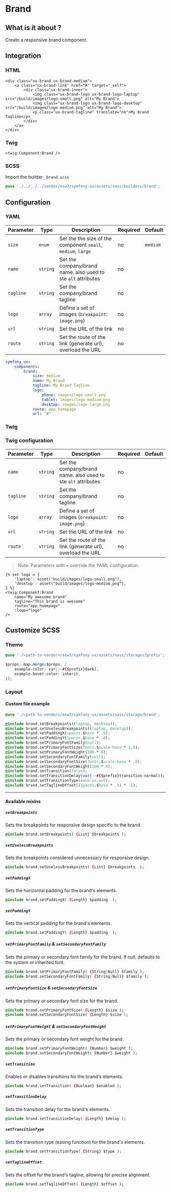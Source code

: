 # Brand



## What is it about ?

Create a responsive brand component.



## Integration

<!-- tabs:start -->
### **HTML**

```twig
<div class="ux-brand ux-brand-medium">
    <a class="ux-brand-link" href="#" target="_self">
        <div class="ux-brand-inner">
            <img class="ux-brand-logo ux-brand-logo-laptop" src="/build/images/logo-small.png" alt="My Brand">
            <img class="ux-brand-logo ux-brand-logo-desktop" src="/build/images/logo-medium.png" alt="My Brand">
            <p class="ux-brand-tagline" translate="no">My Brand Tagline</p>
        </div>
    </a>
</div>
``` 

### **Twig**

```twig
<twig:Component:Brand />
``` 

### **SCSS**

Import the builder `_brand.scss`

```css 
@use './../../../vendor/osw3/symfony-ux/assets/sass/builders/brand';
```
<!-- tabs:end -->



## Configuration

<!-- tabs:start -->
### **YAML**

| Parameter | Type | Description | Required | Default |
|-|-|-|-|-|
| `size` | `enum` | Set the the size of the component  `small`, `medium`, `large`  | no | `medium` |
| `name` | `string` | Set the company/brand name. also used to ste `alt` attributes | no |  |
| `tagline` | `string` | Set the company/brand tagline | no |  |
| `logo` | `array` | Define a set of images (`breakpoint`: `image.png`)| no |  |
| `url` | `string` | Set the URL of the link | no |  |
| `route` | `string` | Set the route of the link (generate url), overload the URL | no |  |

```yaml
symfony_ux:
    components:
        brand:
            size: medium
            name: My Brand
            tagline: My Brand Tagline
            logo:
                phone: images/logo-small.png
                tablet: images/logo-medium.png
                desktop: images/logo-large.png
            route: app_homepage
            url: "#"
```

### **Twig**

### Twig configuration

| Parameter | Type | Description | Required | Default |
|-|-|-|-|-|
| `name` | `string` | Set the company/brand name. also used to ste `alt` attributes | no |  |
| `tagline` | `string` | Set the company/brand tagline | no |  |
| `logo` | `array` | Define a set of images (`breakpoint`: `image.png`)| no |  |
| `url` | `string` | Set the URL of the link | no |  |
| `route` | `string` | Set the route of the link (generate url), overload the URL | no |  |

> Note: Parameters with • override the YAML configuration.

```twig 
{% set logo = {
    'laptop': asset("build/images/logo-small.png"),
    'desktop': asset("build/images/logo-medium.png"),
} %}
<twig:Component:Brand 
    name="My awesome brand" 
    tagline="This brand is awesome" 
    route="app_homepage" 
    :logo="logo"
/>
```
<!-- tabs:end -->



## Customize SCSS

<!-- tabs:start -->

### **Theme**

```css 
@use './<path-to-vendor>/osw3/symfony-ux/assets/sass/storages/prefix';

$props: map.merge($props, (
    example-color: var(--#{$prefix}dark),
    example-hover-color: inherit,
));
```

### **Layout**

#### Custom file example

```css 
@use './<path-to-vendor>/osw3/symfony-ux/assets/sass/storage/brand';

@include brand.setBreakpoints((laptop, desktop));
@include brand.setUselessBreakpoints((laptop, desktop));
@include brand.setPaddingX(spaces.$base * .6);
@include brand.setPaddingY(spaces.$base * .8);
@include brand.setPrimaryFontFamily(null);
@include brand.setPrimaryFontSize(fonts.$scale-base * 1.5);
@include brand.setPrimaryFontWeight(100 * 6);
@include brand.setSecondaryFontFamily(null);
@include brand.setSecondaryFontSize(fonts.$scale-base * .8);
@include brand.setSecondaryFontWeight(100 * 4);
@include brand.setTransition(false);
@include brand.setTransitionDelay(var(--#{$prefix}transition-normal));
@include brand.setTransitionType(ease-in-out);
@include brand.setTaglineOffset((spaces.$base * .5) * -1);
```

<hr>

#### Available mixins

##### `setBreakpoints`

Sets the breakpoints for responsive design specific to the brand.

```css 
@include brand.setBreakpoints( {List} $breakpoints );
```

##### `setUselessBreakpoints`

Sets the breakpoints considered unnecessary for responsive design.

```css 
@include brand.setUselessBreakpoints( {List} $breakpoints  );
```

##### `setPaddingX`

Sets the horizontal padding for the brand's elements.

```css 
@include brand.setPaddingX( {Length} $padding  );
```

##### `setPaddingY`

Sets the vertical padding for the brand's elements.

```css 
@include brand.setPaddingY( {Length} $padding  );
```

##### `setPrimaryFontFamily` & `setSecondaryFontFamily`

Sets the primary or secondary font family for the brand. If null, defaults to the system or inherited font.

```css 
@include brand.setPrimaryFontFamily( {String|Null} $family );
@include brand.setSecondaryFontFamily( {String|Null} $family );
```

##### `setPrimaryFontSize` & `setSecondaryFontSize`

Sets the primary or secondary font size for the brand.

```css 
@include brand.setPrimaryFontSize( {Length} $size );
@include brand.setSecondaryFontSize( {Length} $size );
```

##### `setPrimaryFontWeight` & `setSecondaryFontWeight`

Sets the primary or secondary font weight for the brand.

```css 
@include brand.setPrimaryFontWeight( {Number} $weight );
@include brand.setSecondaryFontWeight( {Number} $weight );
```

##### `setTransition`

Enables or disables transitions for the brand's elements.

```css 
@include brand.setTransition( {Boolean} $enabled );
```

##### `setTransitionDelay`

Sets the transition delay for the brand's elements.

```css 
@include brand.setTransitionDelay( {Length} $delay );
```

##### `setTransitionType`

Sets the transition type (easing function) for the brand's elements.

```css 
@include brand.setTransitionType( {String} $type );
```

##### `setTaglineOffset`

Sets the offset for the brand's tagline, allowing for precise alignment.

```css 
@include brand.setTaglineOffset( {Length} $offset );
```
<!-- tabs:end -->

